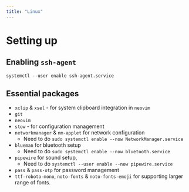 ```yaml
---
title: "Linux"
---
```


# Setting up

## Enabling `ssh-agent`

```
systemctl --user enable ssh-agent.service
```

## Essential packages

- `xclip` & `xsel` - for system clipboard integration in `neovim`
- `git`
- `neovim`
- `stow` - for configuration management
- `networkmanager` & `nm-applet` for network configuration
  - Need to do `sudo systemctl enable --now NetworkManager.service`
- `blueman` for bluetooth setup
  - Need to do `sudo systemctl enable --now bluetooth.service`
- `pipewire` for sound setup,
  - Need to do `systemctl --user enable --now pipewire.service`
- `pass` & `pass-otp` for password management
- `ttf-roboto-mono`, `noto-fonts` & `noto-fonts-emoji` for supporting larger range of fonts.
